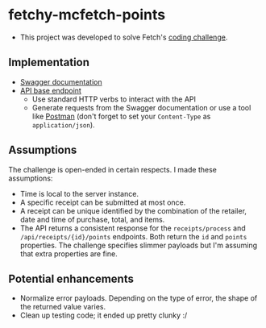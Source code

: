 # fetchy-mcfetch-points

- This project was developed to solve Fetch's [coding challenge](https://github.com/fetch-rewards/receipt-processor-challenge).

## Implementation
- [Swagger documentation](https://fetchy-mcfetch-points.azurewebsites.net/)
- [API base endpoint](https://fetchy-mcfetch-points.azurewebsites.net/api/)
  - Use standard HTTP verbs to interact with the API
  - Generate requests from the Swagger documentation or use a tool like [Postman](https://www.postman.com/) (don't forget to set your `Content-Type` as `application/json`).

## Assumptions

The challenge is open-ended in certain respects. I made these assumptions:
- Time is local to the server instance.
- A specific receipt can be submitted at most once.
- A receipt can be unique identified by the combination of the retailer, date and time of purchase, total, and items.
- The API returns a consistent response for the `receipts/process` and `/api/receipts/{id}/points` endpoints. Both return the `id` and `points` properties. The challenge specifies slimmer payloads but I'm assuming that extra properties are fine.

## Potential enhancements
- Normalize error payloads. Depending on the type of error, the shape of the returned value varies.
- Clean up testing code; it ended up pretty clunky :/